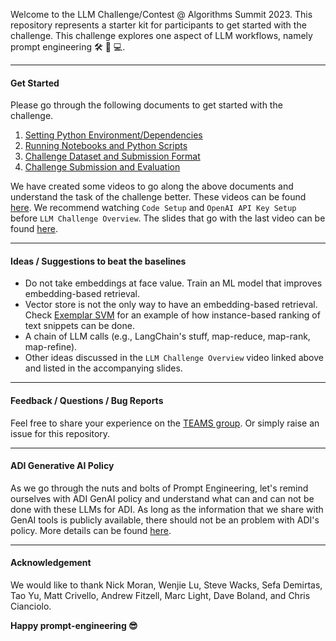 
Welcome to the LLM Challenge/Contest @ Algorithms Summit 2023.
This repository represents a starter kit for participants to get started with the challenge.
This challenge explores one aspect of LLM workflows, namely prompt engineering :hammer_and_wrench: :nut_and_bolt: :computer:.

---
#### Get Started

Please go through the following documents to get started with the challenge.

1. [Setting Python Environment/Dependencies](https://gitlab.analog.com/aaldujai/llm_challenge_as23/-/blob/main/docs/PYENV.md)
2. [Running Notebooks and Python Scripts](https://gitlab.analog.com/aaldujai/llm_challenge_as23/-/blob/main/docs/RUN.md)
2. [Challenge Dataset and Submission Format](https://gitlab.analog.com/aaldujai/llm_challenge_as23/-/blob/main/docs/DATA.md)
3. [Challenge Submission and Evaluation](https://gitlab.analog.com/aaldujai/llm_challenge_as23/-/blob/main/docs/EVAL.md)

We have created some videos to go along the above documents and understand the task of the challenge better. These videos can be found [here](https://analogdevices.hosted.panopto.com/Panopto/Pages/Sessions/List.aspx?folderID=3538a09f-201f-4bef-8177-b03d01447d8b). We recommend watching `Code Setup` and `OpenAI API Key Setup` before `LLM Challenge Overview`. The slides that go with the last video can be found [here](https://gitlab.analog.com/aaldujai/llm_challenge_as23/-/blob/main/docs/Challenge-Overview.pptx).



---
#### Ideas / Suggestions to beat the baselines

- Do not take embeddings at face value. Train an ML model that improves embedding-based retrieval.
- Vector store is not the only way to have an embedding-based retrieval. Check [Exemplar SVM](https://icml.cc/2012/papers/946.pdf) for an example of how instance-based ranking of text snippets can be done.
- A chain of LLM calls (e.g., LangChain's stuff, map-reduce, map-rank, map-refine).
- Other ideas discussed in the `LLM Challenge Overview` video linked above and listed in the accompanying slides.

---
#### Feedback / Questions / Bug Reports

Feel free to share your experience on the [TEAMS group](https://teams.microsoft.com/l/team/19%3AsPkLqzyDM78MDQq5LbWL2doQgc9LjbGEMjlReS6MkT01@thread.tacv2/conversations?groupId=aa7e9374-9bed-4cf3-9c88-b387c82f30da&tenantId=eaa689b4-8f87-40e0-9c6f-7228de4d754a). Or simply raise an issue for this repository.

---
#### ADI Generative AI Policy

As we go through the nuts and bolts of Prompt Engineering, let's remind ourselves with ADI GenAI policy and understand what can and can not be done with these LLMs for ADI. As long as the information that we share with GenAI tools is publicly available, there should not be an problem with ADI's policy. More details can be found [here](https://thecircuit.web.analog.com/about-adi/Shared%20Documents/Policies-and-Procedures/Generative%20AI%20Policy%20-%20Final.pdf).


---
#### Acknowledgement

We would like to thank Nick Moran, Wenjie Lu, Steve Wacks, Sefa Demirtas, Tao Yu, Matt Crivello, Andrew Fitzell, Marc Light, Dave Boland, and Chris Cianciolo.




**Happy prompt-engineering :sunglasses:**


